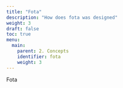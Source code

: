 ```yaml
---
title: "Fota"
description: "How does fota was designed"
weight: 3
draft: false
toc: true
menu:
  main:
    parent: 2. Concepts
    identifier: fota
    weight: 3
---
```


Fota
